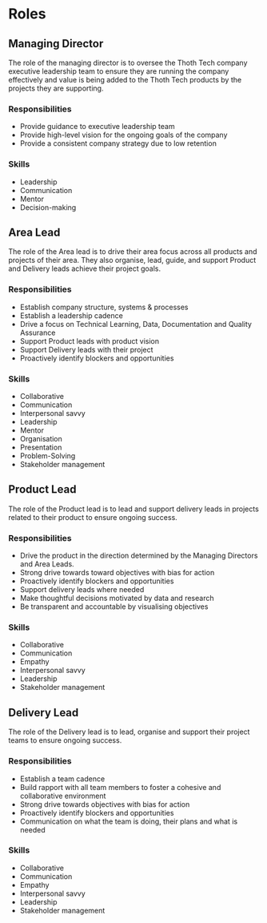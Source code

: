 # Roles

## Managing Director

The role of the managing director is to oversee the Thoth Tech company executive leadership team to
ensure they are running the company effectively and value is being added to the Thoth Tech products
by the projects they are supporting.

### Responsibilities

- Provide guidance to executive leadership team
- Provide high-level vision for the ongoing goals of the company
- Provide a consistent company strategy due to low retention

### Skills

- Leadership
- Communication
- Mentor
- Decision-making

## Area Lead

The role of the Area lead is to drive their area focus across all products and projects of their
area. They also organise, lead, guide, and support Product and Delivery leads achieve their project
goals.

### Responsibilities

- Establish company structure, systems & processes
- Establish a leadership cadence
- Drive a focus on Technical Learning, Data, Documentation and Quality Assurance
- Support Product leads with product vision
- Support Delivery leads with their project
- Proactively identify blockers and opportunities

### Skills

- Collaborative
- Communication
- Interpersonal savvy
- Leadership
- Mentor
- Organisation
- Presentation
- Problem-Solving
- Stakeholder management

## Product Lead

The role of the Product lead is to lead and support delivery leads in projects related to their
product to ensure ongoing success.

### Responsibilities

- Drive the product in the direction determined by the Managing Directors and Area Leads.
- Strong drive towards toward objectives with bias for action
- Proactively identify blockers and opportunities
- Support delivery leads where needed
- Make thoughtful decisions motivated by data and research
- Be transparent and accountable by visualising objectives

### Skills

- Collaborative
- Communication
- Empathy
- Interpersonal savvy
- Leadership
- Stakeholder management

## Delivery Lead

The role of the Delivery lead is to lead, organise and support their project teams to ensure ongoing
success.

### Responsibilities

- Establish a team cadence
- Build rapport with all team members to foster a cohesive and collaborative environment
- Strong drive towards objectives with bias for action
- Proactively identify blockers and opportunities
- Communication on what the team is doing, their plans and what is needed

### Skills

- Collaborative
- Communication
- Empathy
- Interpersonal savvy
- Leadership
- Stakeholder management
